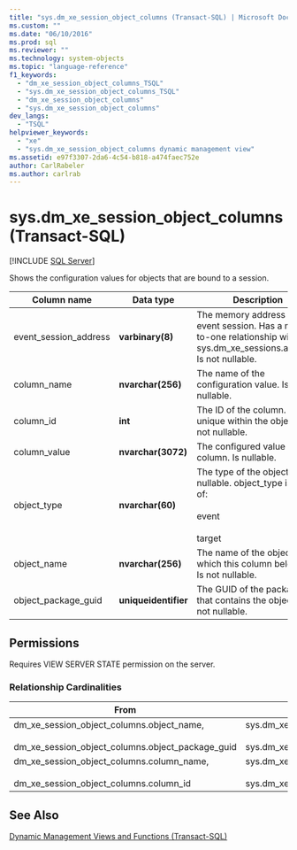 ```yaml
---
title: "sys.dm_xe_session_object_columns (Transact-SQL) | Microsoft Docs"
ms.custom: ""
ms.date: "06/10/2016"
ms.prod: sql
ms.reviewer: ""
ms.technology: system-objects
ms.topic: "language-reference"
f1_keywords: 
  - "dm_xe_session_object_columns_TSQL"
  - "sys.dm_xe_session_object_columns_TSQL"
  - "dm_xe_session_object_columns"
  - "sys.dm_xe_session_object_columns"
dev_langs: 
  - "TSQL"
helpviewer_keywords: 
  - "xe"
  - "sys.dm_xe_session_object_columns dynamic management view"
ms.assetid: e97f3307-2da6-4c54-b818-a474faec752e
author: CarlRabeler
ms.author: carlrab
---
```

# sys.dm_xe_session_object_columns (Transact-SQL)
[!INCLUDE [SQL Server](../../includes/applies-to-version/sqlserver.md)]

  Shows the configuration values for objects that are bound to a session.  
  
|Column name|Data type|Description|  
|-----------------|---------------|-----------------|  
|event_session_address|**varbinary(8)**|The memory address of the event session. Has a many-to-one relationship with sys.dm_xe_sessions.address. Is not nullable.|  
|column_name|**nvarchar(256)**|The name of the configuration value. Is not nullable.|  
|column_id|**int**|The ID of the column. Is unique within the object. Is not nullable.|  
|column_value|**nvarchar(3072)**|The configured value of the column. Is nullable.|  
|object_type|**nvarchar(60)**|The type of the object. Is not nullable. object_type is one of:<br /><br /> event<br /><br /> target|  
|object_name|**nvarchar(256)**|The name of the object to which this column belongs. Is not nullable.|  
|object_package_guid|**uniqueidentifier**|The GUID of the package that contains the object. Is not nullable.|  
  
## Permissions  
 Requires VIEW SERVER STATE permission on the server.  
  
### Relationship Cardinalities  
  
|From|To|Relationship|  
|----------|--------|------------------|  
|dm_xe_session_object_columns.object_name,<br /><br /> dm_xe_session_object_columns.object_package_guid|sys.dm_xe_objects.package_guid,<br /><br /> sys.dm_xe_objects.name|Many-to-one|  
|dm_xe_session_object_columns.column_name,<br /><br /> dm_xe_session_object_columns.column_id|sys.dm_xe_object_columns.name,<br /><br /> sys.dm_xe_object_columns.column_id|Many-to-one|  
  
## See Also  
 [Dynamic Management Views and Functions &#40;Transact-SQL&#41;](~/relational-databases/system-dynamic-management-views/system-dynamic-management-views.md)  
  
  

